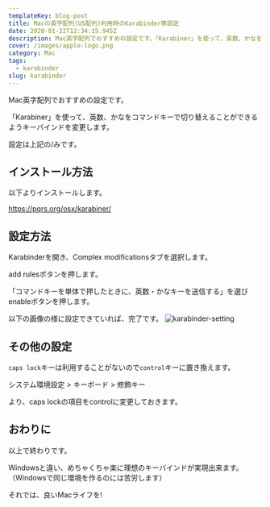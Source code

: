```yaml
---
templateKey: blog-post
title: Macの英字配列(US配列)利用時のKarabinder等設定
date: 2020-01-22T12:34:15.945Z
description: Mac英字配列でおすすめの設定です。「Karabiner」を使って、英数、かなをコマンドキーで切り替えることができるようキーバインドを変更します。
cover: /images/apple-logo.png
category: Mac
tags:
  - karabinder
slug: karabinder
---
```


Mac英字配列でおすすめの設定です。

「Karabiner」を使って、英数、かなをコマンドキーで切り替えることができるようキーバインドを変更します。

設定は上記の/みです。

## インストール方法

以下よりインストールします。

https://pqrs.org/osx/karabiner/

## 設定方法

Karabinderを開き、Complex modificationsタブを選択します。

add rulesボタンを押します。

「コマンドキーを単体で押したときに、英数・かなキーを送信する」を選びenableボタンを押します。

以下の画像の様に設定できていれば、完了です。
<img src="/images/karabinder-setting.png" alt="karabinder-setting" class="css-9taffg" />

## その他の設定

`caps lock`キーは利用することがないので`control`キーに置き換えます。

システム環境設定 > キーボード > 修飾キー

より、caps lockの項目をcontrolに変更しておきます。

## おわりに

以上で終わりです。

Windowsと違い、めちゃくちゃ楽に理想のキーバインドが実現出来ます。（Windowsで同じ環境を作るのには苦労します）

それでは、良いMacライフを!
